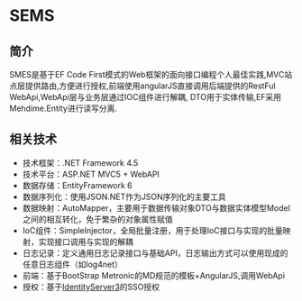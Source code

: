 # SEMS

## 简介
SMES是基于EF Code First模式的Web框架的面向接口编程个人最佳实践,MVC站点层提供路由,方便进行授权,前端使用angularJS直接调用后端提供的RestFul WebApi,WebApi层与业务层通过IOC组件进行解耦,
DTO用于实体传输,EF采用Mehdime.Entity进行读写分离.

## 相关技术
* 技术框架：.NET Framework 4.5
* 技术平台：ASP.NET MVC5 + WebAPI
* 数据存储：EntityFramework 6
* 数据序列化：使用JSON.NET作为JSON序列化的主要工具
* 数据映射：AutoMapper，主要用于数据传输对象DTO与数据实体模型Model之间的相互转化，免于繁杂的对象属性赋值
* IoC组件：SimpleInjector，全局批量注册，用于处理IoC接口与实现的批量映射，实现接口调用与实现的解耦
* 日志记录：定义通用日志记录接口与基础API，日志输出方式可以使用现成的任意日志组件（如log4net）
* 前端：基于BootStrap Metronic的MD规范的模板+AngularJS,调用WebApi
* 授权：基于[IdentityServer3](https://github.com/IdentityServer/IdentityServer3.git)的SSO授权
